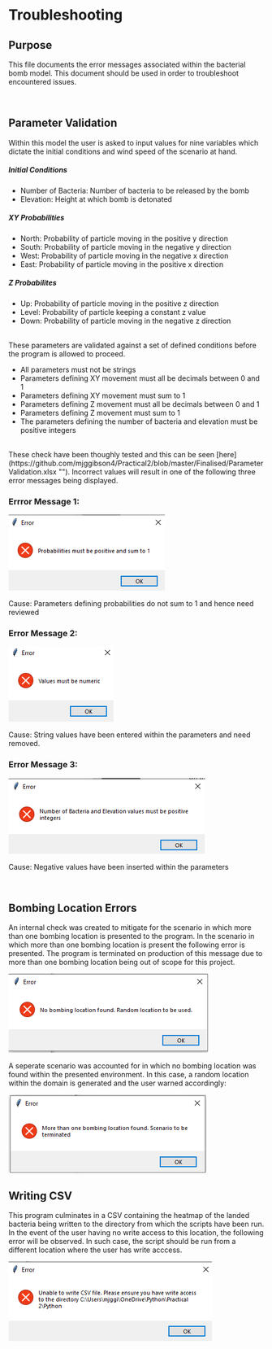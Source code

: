 # Troubleshooting

## Purpose
This file documents the error messages associated within the bacterial bomb model. This document should be used in order to troubleshoot encountered issues.

<br />

## Parameter Validation
Within this model the user is asked to input values for nine variables which dictate the initial conditions and wind speed of the scenario at hand.
<br/>
##### Initial Conditions
   * Number of Bacteria: Number of bacteria to be released by the bomb
   * Elevation: Height at which bomb is detonated
   
##### XY Probabilities 
   * North: Probability of particle moving in the positive y direction
   * South: Probability of particle moving in the negative y direction
   * West: Probability of particle moving in the negative x direction
   * East: Probability of particle moving in the positive x direction
   
##### Z Probabilites
   * Up: Probability of particle moving in the positive z direction
   * Level: Probability of particle keeping a constant z value
   * Down: Probability of particle moving in the negative z direction
   
<br/>
These parameters are validated against a set of defined conditions before the program is allowed to proceed. 

* All parameters must not be strings
* Parameters defining XY movement must all be decimals between 0 and 1
* Parameters defining XY movement must sum to 1
* Parameters defining Z movement must all be decimals between 0 and 1
* Parameters defining Z movement must sum to 1
* The parameters defining the number of bacteria and elevation must be positive integers

<br/>
These check have been thoughly tested and this can be seen [here](https://github.com/mjggibson4/Practical2/blob/master/Finalised/ParameterValidation.xlsx ""). Incorrect values will result in one of the following three error messages being displayed.

### Errror Message 1:

<img src="https://github.com/mjggibson4/Practical2/blob/master/Images/ErrorSum.png">


Cause: Parameters defining probabilities do not sum to 1 and hence need reviewed


### Error Message 2:

<img src="https://github.com/mjggibson4/Practical2/blob/master/Images/ErrorNonNumeric.png">


Cause: String values have been entered within the parameters and need removed.


### Error Message 3: 

<img src="https://github.com/mjggibson4/Practical2/blob/master/Images/ErrorNegative.png">


Cause: Negative values have been inserted within the parameters



<br/>


## Bombing Location Errors

An internal check was created to mitigate for the scenario in which more than one bombing location is presented to the program. In the scenario in which more than one bombing location is present the following error is presented. The program is terminated on production of this message due to more than one bombing location being out of scope for this project. 

<img src="https://github.com/mjggibson4/Practical2/blob/master/Images/ErrorNoBomb.PNG">

A seperate scenario was accounted for in which no bombing location was found within the presented environment. In this case, a random location within the domain is generated and the user warned accordingly:

<img src="https://github.com/mjggibson4/Practical2/blob/master/Images/ErrorTwoBombs.PNG">


## Writing CSV

This program culminates in a CSV containing the heatmap of the landed bacteria being written to the directory from which the scripts have been run. In the event of the user having no write access to this location, the following error will be observed. In such case, the script should be run from a different location where the user has write acccess. 

<img src="https://github.com/mjggibson4/Practical2/blob/master/Images/ErrorCSV.PNG">

